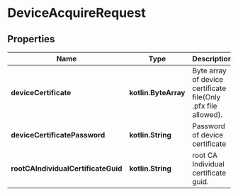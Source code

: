 
# DeviceAcquireRequest

## Properties
Name | Type | Description | Notes
------------ | ------------- | ------------- | -------------
**deviceCertificate** | **kotlin.ByteArray** | Byte array of device certificate file(Only .pfx file allowed). |  [optional]
**deviceCertificatePassword** | **kotlin.String** | Password of device certificate |  [optional]
**rootCAIndividualCertificateGuid** | **kotlin.String** | root CA Individual certificate guid. |  [optional]




